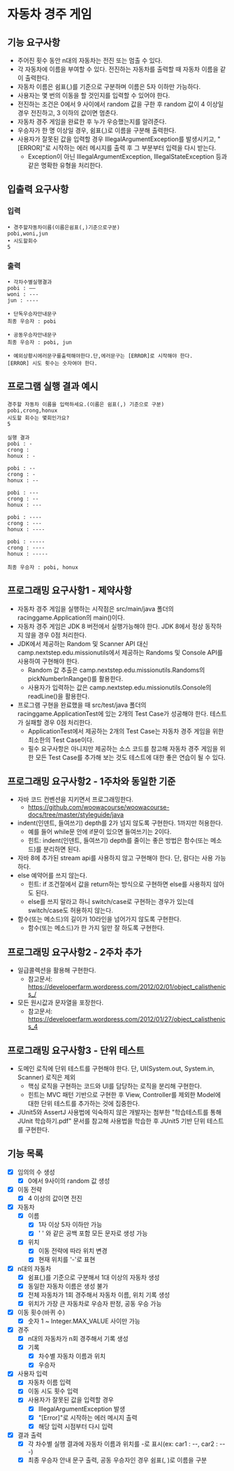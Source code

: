 # 자동차 경주 게임

## 기능 요구사항
- 주어진 횟수 동안 n대의 자동차는 전진 또는 멈출 수 있다.
- 각 자동차에 이름을 부여할 수 있다. 전진하는 자동차를 출력할 때 자동차 이름을 같이 출력한다.
- 자동차 이름은 쉼표(,)를 기준으로 구분하며 이름은 5자 이하만 가능하다.
- 사용자는 몇 번의 이동을 할 것인지를 입력할 수 있어야 한다.
- 전진하는 조건은 0에서 9 사이에서 random 값을 구한 후 random 값이 4 이상일 경우 전진하고, 3 이하의 값이면 멈춘다.
- 자동차 경주 게임을 완료한 후 누가 우승했는지를 알려준다.
- 우승자가 한 명 이상일 경우, 쉼표(,)로 이름을 구분해 출력한다.
- 사용자가 잘못된 값을 입력할 경우 IllegalArgumentException를 발생시키고, "[ERROR]"로 시작하는 에러 메시지를 출력 후 그 부분부터 입력을 다시 받는다.
  - Exception이 아닌 IllegalArgumentException, IllegalStateException 등과 같은 명확한 유형을 처리한다.

## 입출력 요구사항

### 입력
```
• 경주할자동차이름(이름은쉼표(,)기준으로구분)
pobi,woni,jun
• 시도할회수
5
```

### 출력
```
• 각차수별실행결과
pobi : ——
woni : ---
jun : ----

• 단독우승자안내문구
최종 우승자 : pobi

• 공동우승자안내문구
최종 우승자 : pobi, jun

• 예외상황시에러문구를출력해야한다.단,에러문구는 [ERROR]로 시작해야 한다.
[ERROR] 시도 횟수는 숫자여야 한다.
```

## 프로그램 실행 결과 예시
```
경주할 자동차 이름을 입력하세요.(이름은 쉼표(,) 기준으로 구분)
pobi,crong,honux
시도할 회수는 몇회인가요?
5

실행 결과
pobi : -
crong :
honux : -

pobi : --
crong : -
honux : --

pobi : ---
crong : --
honux : ---

pobi : ----
crong : ---
honux : ----

pobi : -----
crong : ----
honux : -----

최종 우승자 : pobi, honux 
```

## 프로그래밍 요구사항1 - 제약사항
- 자동차 경주 게임을 실행하는 시작점은 src/main/java 폴더의 racinggame.Application의 main()이다.
- 자동차 경주 게임은 JDK 8 버전에서 실행가능해야 한다. JDK 8에서 정상 동작하지 않을 경우 0점 처리한다.
- JDK에서 제공하는 Random 및 Scanner API 대신 camp.nextstep.edu.missionutils에서 제공하는 Randoms 및 Console API를 사용하여 구현해야 한다.
  - Random 값 추출은 camp.nextstep.edu.missionutils.Randoms의 pickNumberInRange()를 활용한다.
  - 사용자가 입력하는 값은 camp.nextstep.edu.missionutils.Console의 readLine()을 활용한다.
- 프로그램 구현을 완료했을 때 src/test/java 폴더의 racinggame.ApplicationTest에 있는 2개의 Test Case가 성공해야 한다. 테스트가 실패할 경우 0점 처리한다.
  - ApplicationTest에서 제공하는 2개의 Test Case는 자동차 경주 게임을 위한 최소한의 Test Case이다.
  - 필수 요구사항은 아니지만 제공하는 소스 코드를 참고해 자동차 경주 게임을 위한 모든 Test Case를 추가해 보는 것도 테스트에 대한 좋은 연습이 될 수 있다.

## 프로그래밍 요구사항2 - 1주차와 동일한 기준
- 자바 코드 컨벤션을 지키면서 프로그래밍한다.
  - https://github.com/woowacourse/woowacourse-docs/tree/master/styleguide/java
- indent(인덴트, 들여쓰기) depth를 2가 넘지 않도록 구현한다. 1까지만 허용한다.
  - 예를 들어 while문 안에 if문이 있으면 들여쓰기는 2이다.
  - 힌트: indent(인덴트, 들여쓰기) depth를 줄이는 좋은 방법은 함수(또는 메소드)를 분리하면 된다.
- 자바 8에 추가된 stream api를 사용하지 않고 구현해야 한다. 단, 람다는 사용 가능하다. 
- else 예약어를 쓰지 않는다.
  - 힌트: if 조건절에서 값을 return하는 방식으로 구현하면 else를 사용하지 않아도 된다.
  - else를 쓰지 말라고 하니 switch/case로 구현하는 경우가 있는데 switch/case도 허용하지 않는다.
- 함수(또는 메소드)의 길이가 10라인을 넘어가지 않도록 구현한다.
  - 함수(또는 메소드)가 한 가지 일만 잘 하도록 구현한다.

## 프로그래밍 요구사항2 - 2주차 추가
- 일급콜렉션을 활용해 구현한다.
  - 참고문서: https://developerfarm.wordpress.com/2012/02/01/object_calisthenics_/
- 모든 원시값과 문자열을 포장한다.
  - 참고문서: https://developerfarm.wordpress.com/2012/01/27/object_calisthenics_4

## 프로그래밍 요구사항3 - 단위 테스트
- 도메인 로직에 단위 테스트를 구현해야 한다. 단, UI(System.out, System.in, Scanner) 로직은 제외
  - 핵심 로직을 구현하는 코드와 UI를 담당하는 로직을 분리해 구현한다.
  - 힌트는 MVC 패턴 기반으로 구현한 후 View, Controller를 제외한 Model에 대한 단위 테스트를 추가하는 것에 집중한다.
- JUnit5와 AssertJ 사용법에 익숙하지 않은 개발자는 첨부한 "학습테스트를 통해 JUnit 학습하기.pdf" 문서를 참고해 사용법을 학습한 후 JUnit5 기반 단위 테스트를 구현한다.

## 기능 목록
- [x] 임의의 수 생성
  - [x] 0에서 9사이의 random 값 생성
- [x] 이동 전략
  - [x] 4 이상의 값이면 전진
- [x] 자동차
  - [x] 이름
    - [x] 1자 이상 5자 이하만 가능
    - [x] ' ' 와 같은 공백 포함 모든 문자로 생성 가능
  - [x] 위치
    - [x] 이동 전략에 따라 위치 변경
    - [x] 현재 위치를 '-'로 표현
- [x] n대의 자동차
  - [x] 쉼표(,)를 기준으로 구분해서 1대 이상의 자동차 생성
  - [x] 동일한 자동차 이름은 생성 불가
  - [x] 전체 자동차가 1회 경주해서 자동차 이름, 위치 기록 생성
  - [x] 위치가 가장 큰 자동차로 우승자 판정, 공동 우승 가능
- [x] 이동 횟수(바퀴 수)
  - [x] 숫자 1 ~ Integer.MAX_VALUE 사이만 가능
- [x] 경주
  - [x] n대의 자동차가 n회 경주해서 기록 생성
  - [x] 기록
    - [x] 차수별 자동차 이름과 위치
    - [x] 우승자
- [x] 사용자 입력
  - [x] 자동차 이름 입력
  - [x] 이동 시도 횟수 입력
  - [x] 사용자가 잘못된 값을 입력할 경우
    - [x] IllegalArgumentException 발생
    - [x] "[Error]"로 시작하는 에러 메시지 출력
    - [x] 해당 입력 시점부터 다시 입력
- [x] 결과 출력
  - [x] 각 차수별 실행 결과에 자동차 이름과 위치를 -로 표시(ex: car1 : --, car2 : ---)
  - [x] 최종 우승자 안내 문구 출력, 공동 우승자인 경우 쉼표(, )로 이름을 구분
